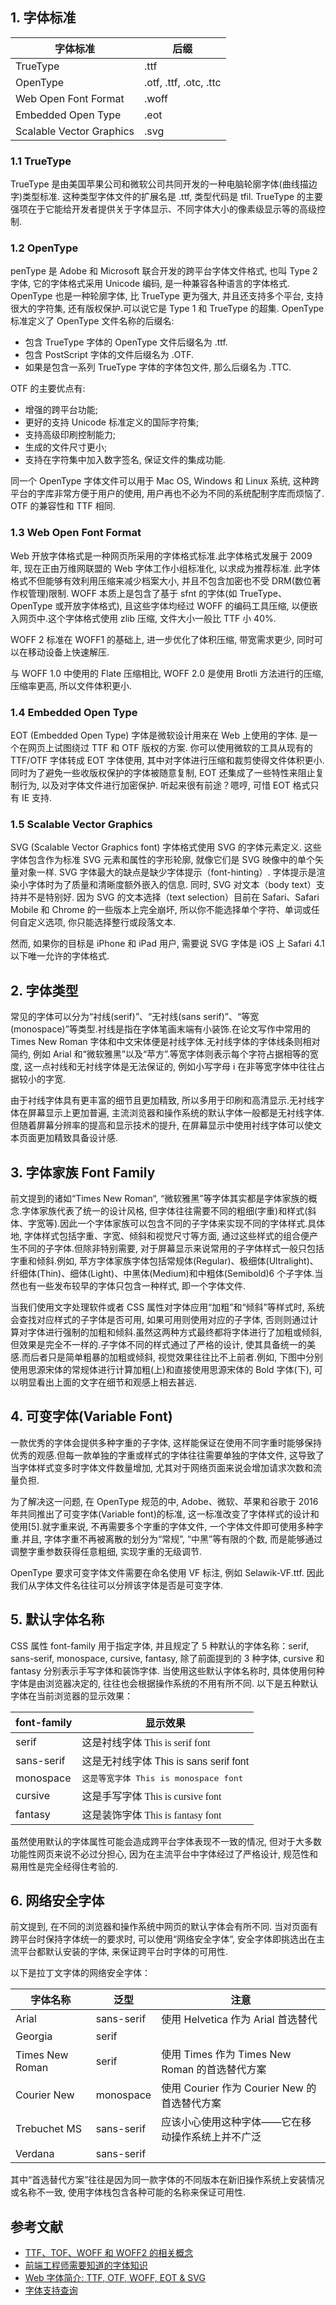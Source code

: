 ## 1. 字体标准

| 字体标准                 | 后缀                   |
| ------------------------ | ---------------------- |
| TrueType                 | .ttf                   |
| OpenType                 | .otf, .ttf, .otc, .ttc |
| Web Open Font Format     | .woff                  |
| Embedded Open Type       | .eot                   |
| Scalable Vector Graphics | .svg                   |

### 1.1 TrueType

TrueType 是由美国苹果公司和微软公司共同开发的一种电脑轮廓字体(曲线描边字)类型标准.
这种类型字体文件的扩展名是 .ttf, 类型代码是 tfil.
TrueType 的主要强项在于它能给开发者提供关于字体显示、不同字体大小的像素级显示等的高级控制.

### 1.2 OpenType

penType 是 Adobe 和 Microsoft 联合开发的跨平台字体文件格式, 也叫 Type 2 字体, 它的字体格式采用 Unicode 编码, 是一种兼容各种语言的字体格式.
OpenType 也是一种轮廓字体, 比 TrueType 更为强大, 并且还支持多个平台, 支持很大的字符集, 还有版权保护.可以说它是 Type 1 和 TrueType 的超集.
OpenType 标准定义了 OpenType 文件名称的后缀名:

- 包含 TrueType 字体的 OpenType 文件后缀名为 .ttf.
- 包含 PostScript 字体的文件后缀名为 .OTF.
- 如果是包含一系列 TrueType 字体的字体包文件, 那么后缀名为 .TTC.

OTF 的主要优点有:

- 增强的跨平台功能;
- 更好的支持 Unicode 标准定义的国际字符集;
- 支持高级印刷控制能力;
- 生成的文件尺寸更小;
- 支持在字符集中加入数字签名, 保证文件的集成功能.

同一个 OpenType 字体文件可以用于 Mac OS, Windows 和 Linux 系统, 这种跨平台的字库非常方便于用户的使用, 用户再也不必为不同的系统配制字库而烦恼了.
OTF 的兼容性和 TTF 相同.

### 1.3 Web Open Font Format

Web 开放字体格式是一种网页所采用的字体格式标准.此字体格式发展于 2009 年, 现在正由万维网联盟的 Web 字体工作小组标准化, 以求成为推荐标准.
此字体格式不但能够有效利用压缩来减少档案大小, 并且不包含加密也不受 DRM(数位著作权管理)限制.
WOFF 本质上是包含了基于 sfnt 的字体(如 TrueType、OpenType 或开放字体格式), 且这些字体均经过 WOFF 的编码工具压缩, 以便嵌入网页中.这个字体格式使用 zlib 压缩, 文件大小一般比 TTF 小 40%.

WOFF 2 标准在 WOFF1 的基础上, 进一步优化了体积压缩, 带宽需求更少, 同时可以在移动设备上快速解压.

与 WOFF 1.0 中使用的 Flate 压缩相比, WOFF 2.0 是使用 Brotli 方法进行的压缩, 压缩率更高, 所以文件体积更小.

### 1.4 Embedded Open Type

EOT (Embedded Open Type) 字体是微软设计用来在 Web 上使用的字体. 是一个在网页上试图绕过 TTF 和 OTF 版权的方案. 你可以使用微软的工具从现有的 TTF/OTF 字体转成 EOT 字体使用, 其中对字体进行压缩和裁剪使得文件体积更小. 同时为了避免一些收版权保护的字体被随意复制, EOT 还集成了一些特性来阻止复制行为, 以及对字体文件进行加密保护. 听起来很有前途？嗯哼, 可惜 EOT 格式只有 IE 支持.

### 1.5 Scalable Vector Graphics

SVG (Scalable Vector Graphics font) 字体格式使用 SVG 的字体元素定义. 这些字体包含作为标准 SVG 元素和属性的字形轮廓, 就像它们是 SVG 映像中的单个矢量对象一样. SVG 字体最大的缺点是缺少字体提示（font-hinting）. 字体提示是渲染小字体时为了质量和清晰度额外嵌入的信息. 同时, SVG 对文本（body text）支持并不是特别好. 因为 SVG 的文本选择（text selection）目前在 Safari、Safari Mobile 和 Chrome 的一些版本上完全崩坏, 所以你不能选择单个字符、单词或任何自定义选项, 你只能选择整行或段落文本.

然而, 如果你的目标是 iPhone 和 iPad 用户, 需要说 SVG 字体是 iOS 上 Safari 4.1 以下唯一允许的字体格式.

## 2. 字体类型

常见的字体可以分为“衬线(serif)”、“无衬线(sans serif)”、“等宽(monospace)”等类型.衬线是指在字体笔画末端有小装饰.在论文写作中常用的 Times New Roman 字体和中文宋体便是衬线字体.无衬线字体的字体线条则相对简约, 例如 Arial 和“微软雅黑”以及“苹方”.等宽字体则表示每个字符占据相等的宽度, 这一点衬线和无衬线字体是无法保证的, 例如小写字母 i 在非等宽字体中往往占据较小的字宽.

由于衬线字体具有更丰富的细节且更加精致, 所以多用于印刷和高清显示.无衬线字体在屏幕显示上更加普遍, 主流浏览器和操作系统的默认字体一般都是无衬线字体.但随着屏幕分辨率的提高和显示技术的提升, 在屏幕显示中使用衬线字体可以使文本页面更加精致具备设计感.

## 3. 字体家族 Font Family

前文提到的诸如“Times New Roman“, “微软雅黑”等字体其实都是字体家族的概念.字体家族代表了统一的设计风格, 但字体往往需要不同的粗细(字重)和样式(斜体、字宽等).因此一个字体家族可以包含不同的子字体来实现不同的字体样式.具体地, 字体样式包括字重、字宽、倾斜和视觉尺寸等方面, 通过这些样式的组合便产生不同的子字体.但除非特别需要, 对于屏幕显示来说常用的子字体样式一般只包括字重和倾斜.例如, 苹方字体家族字体包括常规体(Regular)、极细体(Ultralight)、纤细体(Thin)、细体(Light)、中黑体(Medium)和中粗体(Semibold)6 个子字体.当然也有一些发布较早的字体只包含一种样式, 即一个字体文件.

当我们使用文字处理软件或者 CSS 属性对字体应用“加粗”和“倾斜”等样式时, 系统会查找对应样式的子字体是否可用, 如果可用则使用对应的子字体, 否则则通过计算对字体进行强制的加粗和倾斜.虽然这两种方式最终都将字体进行了加粗或倾斜, 但效果是完全不一样的.子字体不同的样式通过了严格的设计, 使其具备统一的美感.而后者只是简单粗暴的加粗或倾斜, 视觉效果往往比不上前者.例如, 下图中分别使用思源宋体的常规体进行计算加粗(上)和直接使用思源宋体的 Bold 字体(下), 可以明显看出上面的文字在细节和观感上相去甚远.

## 4. 可变字体(Variable Font)

一款优秀的字体会提供多种字重的子字体, 这样能保证在使用不同字重时能够保持优秀的观感.但每一款单独的字重或样式的字体往往需要单独的字体文件, 这导致了当字体样式变多时字体文件数量增加, 尤其对于网络页面来说会增加请求次数和流量负担.

为了解决这一问题, 在 OpenType 规范的中, Adobe、微软、苹果和谷歌于 2016 年共同推出了可变字体(Variable font)的标准, 这一标准改变了字体样式的设计和使用[5].就字重来说, 不再需要多个字重的字体文件, 一个字体文件即可使用多种字重.并且, 字体字重不再被离散的划分为“常规”, “中黑”等有限的个数, 而是能够通过调整字重参数获得任意粗细, 实现字重的无级调节.

OpenType 要求可变字体文件需要在命名使用 VF 标注, 例如 Selawik-VF.ttf. 因此我们从字体文件名往往可以分辨该字体是否是可变字体.

## 5. 默认字体名称

CSS 属性 font-family 用于指定字体, 并且规定了 5 种默认的字体名称：serif, sans-serif, monospace, cursive, fantasy, 除了前面提到的 3 种字体, cursive 和 fantasy 分别表示手写字体和装饰字体. 当使用这些默认字体名称时, 具体使用何种字体是由浏览器决定的, 往往也会根据操作系统的不用有所不同. 以下是五种默认字体在当前浏览器的显示效果：

| font-family | 显示效果                                                                            |
| ----------- | ----------------------------------------------------------------------------------- |
| serif       | <font style="font-family: serif;">这是衬线字体 This is serif font<font>             |
| sans-serif  | <font style="font-family: sans-serif;">这是无衬线字体 This is sans serif font<font> |
| monospace   | <font style="font-family: monospace;">这是等宽字体 This is monospace font<font>     |
| cursive     | <font style="font-family: cursive;">这是手写字体 This is cursive font<font>         |
| fantasy     | <font style="font-family: fantasy;">这是装饰字体 This is fantasy font<font>         |

虽然使用默认的字体属性可能会造成跨平台字体表现不一致的情况, 但对于大多数功能性网页来说不必过分担心, 因为在主流平台中字体经过了严格设计, 规范性和易用性是完全经得住考验的.

## 6. 网络安全字体

前文提到, 在不同的浏览器和操作系统中网页的默认字体会有所不同. 当对页面有跨平台时保持字体统一的要求时, 可以使用“网络安全字体“, 安全字体即挑选出在主流平台都默认安装的字体, 来保证跨平台时字体的可用性.

以下是拉丁文字体的网络安全字体：

| 字体名称        | 泛型       | 注意                                             |
| --------------- | ---------- | ------------------------------------------------ |
| Arial           | sans-serif | 使用 Helvetica 作为 Arial 首选替代               |
| Georgia         | serif      |                                                  |
| Times New Roman | serif      | 使用 Times 作为 Times New Roman 的首选替代方案   |
| Courier New     | monospace  | 使用 Courier 作为 Courier New 的首选替代方案     |
| Trebuchet MS    | sans-serif | 应该小心使用这种字体——它在移动操作系统上并不广泛 |
| Verdana         | sans-serif |                                                  |

其中“首选替代方案”往往是因为同一款字体的不同版本在新旧操作系统上安装情况或名称不一致, 使用字体栈包含各种可能的名称来保证可用性.

## 参考文献

- [TTF、TOF、WOFF 和 WOFF2 的相关概念](https://juejin.cn/post/7059026988941443085)
- [前端工程师需要知道的字体知识](https://www.hozen.site/archives/64/)
- [Web 字体简介: TTF, OTF, WOFF, EOT & SVG](https://zhuanlan.zhihu.com/p/28179203)
- [字体支持查询](https://caniuse.com/?search=WOFF2)
